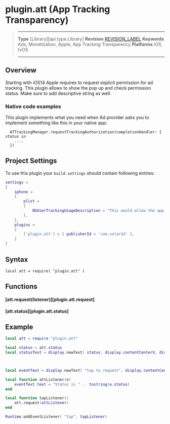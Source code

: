 # plugin.att (App Tracking Transparency)

> --------------------- ------------------------------------------------------------------------------------------
> __Type__				[Library][api.type.Library]
> __Revision__			[REVISION_LABEL](REVISION_URL)
> __Keywords__			Ads, Monetization, Apple, App Tracking Transparency
> __Platforms__			iOS, tvOS
> --------------------- ------------------------------------------------------------------------------------------

## Overview

Starting with iOS14 Apple requires to request explicit permission for ad tracking. This plugin allows to show the pop up and check permission status. Make sure to add descriptive string as well.

### Native code examples

This plugin implements what you need when Ad provider asks you to implement something like this in your native app:

```
  ATTrackingManager.requestTrackingAuthorization(completionHandler: { status in
	....
  })
```

## Project Settings

To use this plugin your `build.settings` should contain following entries:

``````lua
settings = 
{
	iphone =
	{
		plist =
		{
			NSUserTrackingUsageDescription = "This would allow the app to advertise better.",
		},
	},
	plugins =
	{
		['plugin.att'] = { publisherId = 'com.solar2d' },
	}
}
``````

## Syntax

	local att = require( "plugin.att" )

## Functions

#### [att.request(listener)][plugin.att.request]

#### [att.status][plugin.att.status]

## Example

``````lua
local att = require "plugin.att"

local status = att.status
local statusText = display.newText( status, display.contentCenterX, display.contentCenterY*0.5, nil, 14 )



local eventText = display.newText( "tap to request", display.contentCenterX, display.contentCenterY*1.5, display.contentWidth*0.5, display.contentHeight*0.25, nil, 14 )

local function attListener(e)
	eventText.text = "Status is " .. tostring(e.status)
end

local function tapListener()
	att.request(attListener)
end

Runtime:addEventListener( "tap", tapListener)
``````
